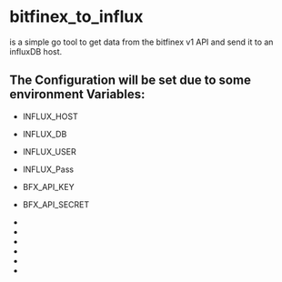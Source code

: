 # bitfinex_to_influx 
is a simple go tool to get data from the bitfinex v1 API and send it to an influxDB host.

## The Configuration will be set due to some environment Variables:
* INFLUX_HOST
* INFLUX_DB
* INFLUX_USER
* INFLUX_Pass

* BFX_API_KEY
* BFX_API_SECRET

*
*
*
*
*
*
